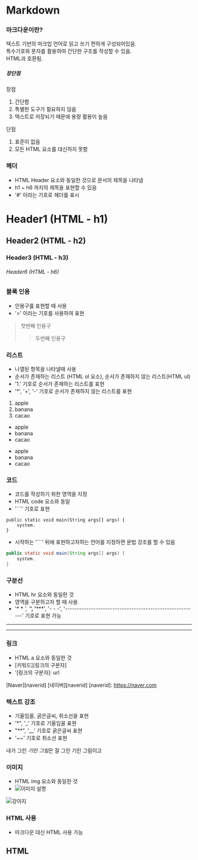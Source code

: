 # Markdown

### 마크다운이란?
텍스트 기반의 마크업 언어로 읽고 쓰기 편하게 구성되어있음.  
특수기호와 문자를 활용하여 간단한 구조를 작성할 수 있음.  
HTML과 호환됨.

##### 장단점
장점
1. 간단함
2. 특별한 도구가 필요하지 않음
3. 텍스트로 저장되기 때문에 용량 활용이 높음

단점
1. 표준이 없음
2. 모든 HTML 요소를 대신하지 못함

### 헤더
- HTML Header 요소와 동일한 것으로 문서의 제목을 나타냄  
- h1 ~ h6 까지의 제목을 표현할 수 있음
- '#' 이라는 기호로 헤더를 표시
# Header1 (HTML - h1)
## Header2 (HTML - h2)
### Header3 (HTML - h3)
###### Header6 (HTML - h6)

### 블록 인용
- 인용구를 표현할 때 사용
- '>' 이라는 기호를 사용하여 표현

> 첫번째 인용구
>> 두번째 인용구

### 리스트
- 나열된 항목을 나타낼때 사용
- 순서가 존재하는 리스트 (HTML ol 요소), 순서가 존재하지 않는 리스트(HTML ul)
- '1.' 기호로 순서가 존재하는 리스트를 표현
- '*', '+', '-' 기호로 순서가 존재하지 않는 리스트를 표현

1. apple
2. banana
3. cacao

- apple
- banana
- cacao

+ apple
+ banana
+ cacao

### 코드
- 코드를 작성하기 위한 영역을 지정
- HTML code 요소와 동일
- '```' 기호로 표현

```
public static void main(String args[] args) {
    system.
}
```

- 시작하는 '```' 뒤에 표현하고자하는 언어를 지정하면 문법 강조를 할 수 있음

```java
public static void main(String args[] args) {
    system.
}
```

### 구분선
- HTML hr 요소와 동일한 것
- 영역을 구분하고자 할 때 사용
- '* * *', '***', '*****', '- - -', '--------------------------------------------------------' 기호로 표현 가능

***

- - -
### 링크
- HTML a 요소와 동일한 것
- [키워드][링크의 구분자]
- '[링크의 구분자]: url

[Naver][naverid]
[네이버][naverid]
[naverid]: https://naver.com


### 텍스트 강조
- 기울임꼴, 굵은글씨, 취소선을 표현
- '*", '_'  기호로 기울임꼴 표현
- "**", '__' 기호로 굵은글씨 표현
- '~~' 기호로 취소선 표현

내가 그린 *기린 그림*은 잘 그린 기린 그림이고


### 이미지
- HTML img 요소와 동일한 것
- ![이미지 설명](이미지경로)

![강아지](https://www.google.com/url?sa=i&url=https%3A%2F%2Fwww.outsideonline.com%2Fculture%2Factive-families%2Fhow-to-read-dog-body-language-happy-aggressive%2F&psig=AOvVaw0s2rZGMC1xjUHCCb0COEtu&ust=1723603390354000&source=images&cd=vfe&opi=89978449&ved=0CAMQjB1qFwoTCMDO-ZD58IcDFQAAAAAdAAAAABAK)

### HTML 사용
- 마크다운 대신 HTML 사용 가능

<h2 style='color': red ">HTML